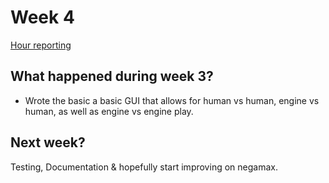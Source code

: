# Week 4
[Hour reporting](https://github.com/altarchess/RistiNolla/blob/main/Documentation/Hour_reporting.md)

## What happened during week 3?
* Wrote the basic a basic GUI that allows for human vs human, engine vs human, as well as engine vs engine play.

## Next week?
Testing, Documentation & hopefully start improving on negamax.
